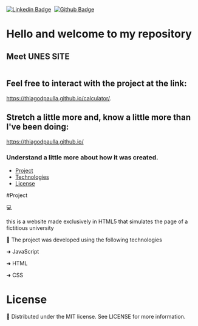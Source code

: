[![Linkedin Badge](https://img.shields.io/badge/-LinkedIn-blue?style=flat-square&logo=Linkedin&logoColor=white&link=https://www.linkedin.com/in/thiagodepaulla/)](https://www.linkedin.com/in/thiagodepaulla/)   [![Github Badge](https://img.shields.io/badge/-Github-000?style=flat-square&logo=Github&logoColor=white&link=https://github.com/thiagodpaulla)](https://github.com/thiagodpaulla)

# Hello and welcome to my repository
## Meet UNES SITE

![]()

## Feel free to interact with the project at the link:
https://thiagodpaulla.github.io/calculator/.

## Stretch a little more and, know a little more than I've been doing:


https://thiagodpaulla.github.io/

### Understand a little more about how it was created.



  * [Project](#project)
  * [Technologies](#technologies)
  * [License](#license)

#Project

💻 

this is a website made exclusively in HTML5 that simulates the page of a fictitious university

🚀 The project was developed using the following technologies


➜ JavaScript

➜ HTML

➜ CSS


# License
📂 Distributed under the MIT license. See LICENSE for more information.


